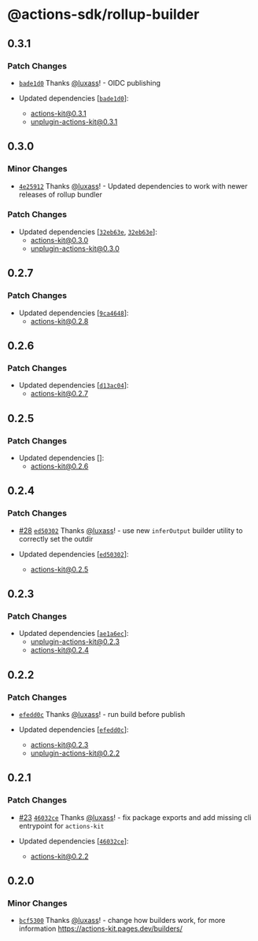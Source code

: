 # @actions-sdk/rollup-builder

## 0.3.1

### Patch Changes

- [`bade1d0`](https://github.com/luxass/actions-kit/commit/bade1d00ac41fe6e21db65d223b4485662e8c1c2) Thanks [@luxass](https://github.com/luxass)! - OIDC publishing

- Updated dependencies [[`bade1d0`](https://github.com/luxass/actions-kit/commit/bade1d00ac41fe6e21db65d223b4485662e8c1c2)]:
  - actions-kit@0.3.1
  - unplugin-actions-kit@0.3.1

## 0.3.0

### Minor Changes

- [`4e25912`](https://github.com/luxass/actions-kit/commit/4e2591263cc5bf37f4602b0e93a7d55ad2bafd69) Thanks [@luxass](https://github.com/luxass)! - Updated dependencies to work with newer releases of rollup bundler

### Patch Changes

- Updated dependencies [[`32eb63e`](https://github.com/luxass/actions-kit/commit/32eb63efa29b80f4f08a4b99d6f67625fa5d17f7), [`32eb63e`](https://github.com/luxass/actions-kit/commit/32eb63efa29b80f4f08a4b99d6f67625fa5d17f7)]:
  - actions-kit@0.3.0
  - unplugin-actions-kit@0.3.0

## 0.2.7

### Patch Changes

- Updated dependencies [[`9ca4648`](https://github.com/luxass/actions-kit/commit/9ca4648bfb02d0a576e21bfb5b6f9e73bf613563)]:
  - actions-kit@0.2.8

## 0.2.6

### Patch Changes

- Updated dependencies [[`d13ac04`](https://github.com/luxass/actions-kit/commit/d13ac043b044c46fea1f9e4d5c56ddb8543a8ed6)]:
  - actions-kit@0.2.7

## 0.2.5

### Patch Changes

- Updated dependencies []:
  - actions-kit@0.2.6

## 0.2.4

### Patch Changes

- [#28](https://github.com/luxass/actions-kit/pull/28) [`ed50302`](https://github.com/luxass/actions-kit/commit/ed503020a2181f1fe2e5bc26aae50e2adc8e411e) Thanks [@luxass](https://github.com/luxass)! - use new `inferOutput` builder utility to correctly set the outdir

- Updated dependencies [[`ed50302`](https://github.com/luxass/actions-kit/commit/ed503020a2181f1fe2e5bc26aae50e2adc8e411e)]:
  - actions-kit@0.2.5

## 0.2.3

### Patch Changes

- Updated dependencies [[`ae1a6ec`](https://github.com/luxass/actions-kit/commit/ae1a6ec04ad71f0adda06439877d65182719ba9a)]:
  - unplugin-actions-kit@0.2.3
  - actions-kit@0.2.4

## 0.2.2

### Patch Changes

- [`efedd0c`](https://github.com/luxass/actions-kit/commit/efedd0cf1448c1d480cddde2ef43a3939b325be6) Thanks [@luxass](https://github.com/luxass)! - run build before publish

- Updated dependencies [[`efedd0c`](https://github.com/luxass/actions-kit/commit/efedd0cf1448c1d480cddde2ef43a3939b325be6)]:
  - actions-kit@0.2.3
  - unplugin-actions-kit@0.2.2

## 0.2.1

### Patch Changes

- [#23](https://github.com/luxass/actions-kit/pull/23) [`46032ce`](https://github.com/luxass/actions-kit/commit/46032ce171655d8a2eb7277238664aa386485b3b) Thanks [@luxass](https://github.com/luxass)! - fix package exports and add missing cli entrypoint for `actions-kit`

- Updated dependencies [[`46032ce`](https://github.com/luxass/actions-kit/commit/46032ce171655d8a2eb7277238664aa386485b3b)]:
  - actions-kit@0.2.2

## 0.2.0

### Minor Changes

- [`bcf5300`](https://github.com/luxass/actions-kit/commit/bcf53008a191840aee634e040f4d9c53cfbf2a8b) Thanks [@luxass](https://github.com/luxass)! - change how builders work, for more information https://actions-kit.pages.dev/builders/
